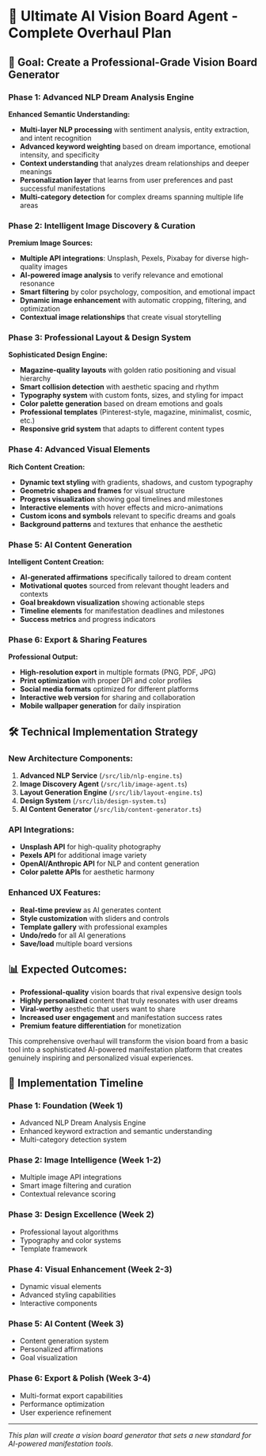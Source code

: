 # 🎨 Ultimate AI Vision Board Agent - Complete Overhaul Plan

## 🎯 Goal: Create a Professional-Grade Vision Board Generator

### Phase 1: Advanced NLP Dream Analysis Engine
**Enhanced Semantic Understanding:**
- **Multi-layer NLP processing** with sentiment analysis, entity extraction, and intent recognition
- **Advanced keyword weighting** based on dream importance, emotional intensity, and specificity
- **Context understanding** that analyzes dream relationships and deeper meanings
- **Personalization layer** that learns from user preferences and past successful manifestations
- **Multi-category detection** for complex dreams spanning multiple life areas

### Phase 2: Intelligent Image Discovery & Curation
**Premium Image Sources:**
- **Multiple API integrations**: Unsplash, Pexels, Pixabay for diverse high-quality images
- **AI-powered image analysis** to verify relevance and emotional resonance
- **Smart filtering** by color psychology, composition, and emotional impact
- **Dynamic image enhancement** with automatic cropping, filtering, and optimization
- **Contextual image relationships** that create visual storytelling

### Phase 3: Professional Layout & Design System
**Sophisticated Design Engine:**
- **Magazine-quality layouts** with golden ratio positioning and visual hierarchy
- **Smart collision detection** with aesthetic spacing and rhythm
- **Typography system** with custom fonts, sizes, and styling for impact
- **Color palette generation** based on dream emotions and goals
- **Professional templates** (Pinterest-style, magazine, minimalist, cosmic, etc.)
- **Responsive grid system** that adapts to different content types

### Phase 4: Advanced Visual Elements
**Rich Content Creation:**
- **Dynamic text styling** with gradients, shadows, and custom typography
- **Geometric shapes and frames** for visual structure
- **Progress visualization** showing goal timelines and milestones
- **Interactive elements** with hover effects and micro-animations
- **Custom icons and symbols** relevant to specific dreams and goals
- **Background patterns** and textures that enhance the aesthetic

### Phase 5: AI Content Generation
**Intelligent Content Creation:**
- **AI-generated affirmations** specifically tailored to dream content
- **Motivational quotes** sourced from relevant thought leaders and contexts
- **Goal breakdown visualization** showing actionable steps
- **Timeline elements** for manifestation deadlines and milestones
- **Success metrics** and progress indicators

### Phase 6: Export & Sharing Features
**Professional Output:**
- **High-resolution export** in multiple formats (PNG, PDF, JPG)
- **Print optimization** with proper DPI and color profiles
- **Social media formats** optimized for different platforms
- **Interactive web version** for sharing and collaboration
- **Mobile wallpaper generation** for daily inspiration

## 🛠️ Technical Implementation Strategy

### New Architecture Components:
1. **Advanced NLP Service** (`/src/lib/nlp-engine.ts`)
2. **Image Discovery Agent** (`/src/lib/image-agent.ts`) 
3. **Layout Generation Engine** (`/src/lib/layout-engine.ts`)
4. **Design System** (`/src/lib/design-system.ts`)
5. **AI Content Generator** (`/src/lib/content-generator.ts`)

### API Integrations:
- **Unsplash API** for high-quality photography
- **Pexels API** for additional image variety  
- **OpenAI/Anthropic API** for NLP and content generation
- **Color palette APIs** for aesthetic harmony

### Enhanced UX Features:
- **Real-time preview** as AI generates content
- **Style customization** with sliders and controls
- **Template gallery** with professional examples
- **Undo/redo** for all AI generations
- **Save/load** multiple board versions

## 📊 Expected Outcomes:
- **Professional-quality** vision boards that rival expensive design tools
- **Highly personalized** content that truly resonates with user dreams
- **Viral-worthy** aesthetic that users want to share
- **Increased user engagement** and manifestation success rates
- **Premium feature differentiation** for monetization

This comprehensive overhaul will transform the vision board from a basic tool into a sophisticated AI-powered manifestation platform that creates genuinely inspiring and personalized visual experiences.

## 🚀 Implementation Timeline

### Phase 1: Foundation (Week 1)
- Advanced NLP Dream Analysis Engine
- Enhanced keyword extraction and semantic understanding
- Multi-category detection system

### Phase 2: Image Intelligence (Week 1-2)
- Multiple image API integrations
- Smart image filtering and curation
- Contextual relevance scoring

### Phase 3: Design Excellence (Week 2)
- Professional layout algorithms
- Typography and color systems
- Template framework

### Phase 4: Visual Enhancement (Week 2-3)
- Dynamic visual elements
- Advanced styling capabilities
- Interactive components

### Phase 5: AI Content (Week 3)
- Content generation system
- Personalized affirmations
- Goal visualization

### Phase 6: Export & Polish (Week 3-4)
- Multi-format export capabilities
- Performance optimization
- User experience refinement

---

*This plan will create a vision board generator that sets a new standard for AI-powered manifestation tools.*
